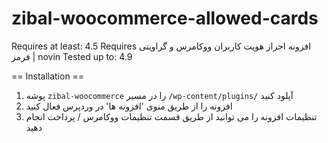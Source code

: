 # zibal-woocommerce-allowed-cards

Requires at least: 4.5
Requires افزونه احراز هویت کاربران ووکامرس و گراویتی فرمز | novin
Tested up to: 4.9


== Installation ==
1. پوشه `zibal-woocommerce` را در مسیر `/wp-content/plugins/` آپلود کنید
2. افزونه را از طریق منوی 'افزونه ها' در وردپرس فعال کنید
3. تنظیمات افزونه را می توانید از طریق قسمت تنظیمات ووکامرس / پرداخت انجام دهید

